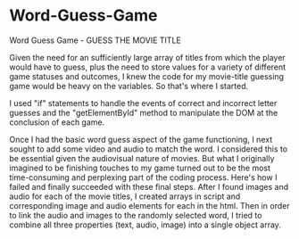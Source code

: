 # Word-Guess-Game
Word Guess Game - GUESS THE MOVIE TITLE

Given the need for an sufficiently large array of titles from which the player would have to guess, plus the need to store values for a variety of different game statuses and outcomes, I knew the code for my movie-title guessing game would be heavy on the variables. So that's where I started. 

I used "if" statements to handle the events of correct and incorrect letter guesses and the "getElementById" method to manipulate the DOM at the conclusion of each game. 

Once I had the basic word guess aspect of the game functioning, I next sought to add some video and audio to match the word. I considered this to be essential given the audiovisual nature of movies. But what I originally imagined to be finishing touches to my game turned out to be the most time-consuming and perplexing part of the coding process. Here's how I failed and finally succeeded with these final steps. After I found images and audio for each of the movie titles, I created arrays in script and corresponding image and audio elements for each in the html. Then in order to link the audio and images to the randomly selected word, I tried to combine all three properties (text, audio, image) into a single object array. 
